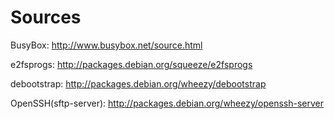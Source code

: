 Sources
=======

BusyBox: http://www.busybox.net/source.html

e2fsprogs: http://packages.debian.org/squeeze/e2fsprogs

debootstrap: http://packages.debian.org/wheezy/debootstrap

OpenSSH(sftp-server): http://packages.debian.org/wheezy/openssh-server

